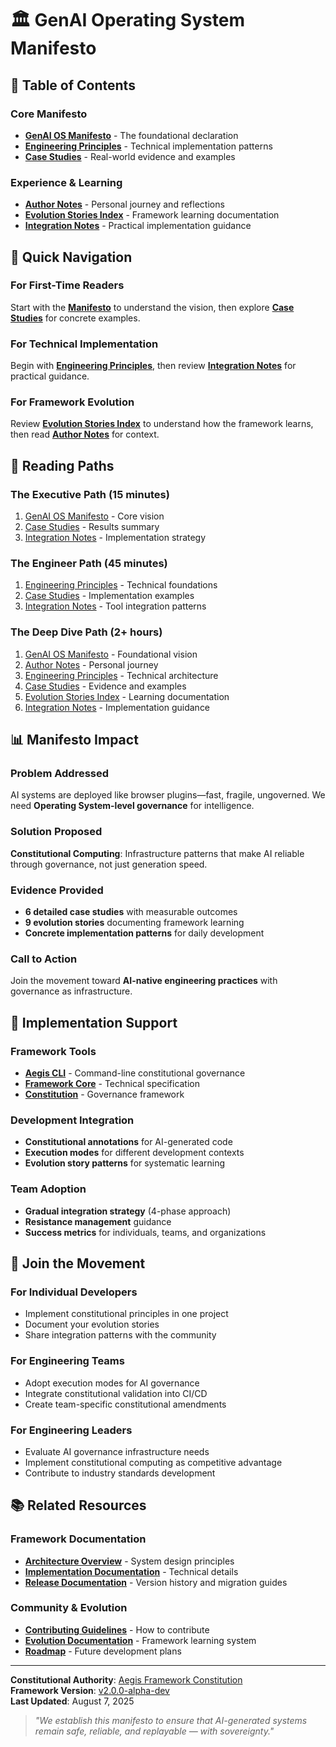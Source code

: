 <!--
@aegisFrameworkVersion: 2.3.0-alpha-dev
@intent: Navigation index for the GenAI Operating System Manifesto documentation
@context: Central hub for manifesto exploration and implementation guidance
@manifestoRef: Primary navigation for manifesto ecosystem
-->

# 🏛️ GenAI Operating System Manifesto

## 📜 Table of Contents

### **Core Manifesto**
- **[GenAI OS Manifesto](./genai-os-manifesto.md)** - The foundational declaration
- **[Engineering Principles](./principles.md)** - Technical implementation patterns
- **[Case Studies](./case-studies.md)** - Real-world evidence and examples

### **Experience & Learning**
- **[Author Notes](./author-notes.md)** - Personal journey and reflections
- **[Evolution Stories Index](./evs-index.md)** - Framework learning documentation
- **[Integration Notes](./integration-notes.md)** - Practical implementation guidance

## 🎯 Quick Navigation

### **For First-Time Readers**
Start with the **[Manifesto](./genai-os-manifesto.md)** to understand the vision, then explore **[Case Studies](./case-studies.md)** for concrete examples.

### **For Technical Implementation**
Begin with **[Engineering Principles](./principles.md)**, then review **[Integration Notes](./integration-notes.md)** for practical guidance.

### **For Framework Evolution**
Review **[Evolution Stories Index](./evs-index.md)** to understand how the framework learns, then read **[Author Notes](./author-notes.md)** for context.

## 🧭 Reading Paths

### **The Executive Path** (15 minutes)
1. [GenAI OS Manifesto](./genai-os-manifesto.md) - Core vision
2. [Case Studies](./case-studies.md#cross-case-analysis) - Results summary
3. [Integration Notes](./integration-notes.md#team-adoption-strategy) - Implementation strategy

### **The Engineer Path** (45 minutes)
1. [Engineering Principles](./principles.md) - Technical foundations
2. [Case Studies](./case-studies.md) - Implementation examples
3. [Integration Notes](./integration-notes.md) - Tool integration patterns

### **The Deep Dive Path** (2+ hours)
1. [GenAI OS Manifesto](./genai-os-manifesto.md) - Foundational vision
2. [Author Notes](./author-notes.md) - Personal journey
3. [Engineering Principles](./principles.md) - Technical architecture
4. [Case Studies](./case-studies.md) - Evidence and examples
5. [Evolution Stories Index](./evs-index.md) - Learning documentation
6. [Integration Notes](./integration-notes.md) - Implementation guidance

## 📊 Manifesto Impact

### **Problem Addressed**
AI systems are deployed like browser plugins—fast, fragile, ungoverned. We need **Operating System-level governance** for intelligence.

### **Solution Proposed**
**Constitutional Computing**: Infrastructure patterns that make AI reliable through governance, not just generation speed.

### **Evidence Provided**
- **6 detailed case studies** with measurable outcomes
- **9 evolution stories** documenting framework learning
- **Concrete implementation patterns** for daily development

### **Call to Action**
Join the movement toward **AI-native engineering practices** with governance as infrastructure.

## 🔧 Implementation Support

### **Framework Tools**
- **[Aegis CLI](../../README.md#installation)** - Command-line constitutional governance
- **[Framework Core](../../framework/framework-core-v2.0.0-alpha-dev.md)** - Technical specification
- **[Constitution](../../CONSTITUTION.md)** - Governance framework

### **Development Integration**
- **Constitutional annotations** for AI-generated code
- **Execution modes** for different development contexts
- **Evolution story patterns** for systematic learning

### **Team Adoption**
- **Gradual integration strategy** (4-phase approach)
- **Resistance management** guidance
- **Success metrics** for individuals, teams, and organizations

## 🌊 Join the Movement

### **For Individual Developers**
- Implement constitutional principles in one project
- Document your evolution stories
- Share integration patterns with the community

### **For Engineering Teams**
- Adopt execution modes for AI governance
- Integrate constitutional validation into CI/CD
- Create team-specific constitutional amendments

### **For Engineering Leaders**
- Evaluate AI governance infrastructure needs
- Implement constitutional computing as competitive advantage
- Contribute to industry standards development

## 📚 Related Resources

### **Framework Documentation**
- **[Architecture Overview](../architecture.md)** - System design principles
- **[Implementation Documentation](../implementation/)** - Technical details
- **[Release Documentation](../releases/)** - Version history and migration guides

### **Community & Evolution**
- **[Contributing Guidelines](../../CONTRIBUTING.md)** - How to contribute
- **[Evolution Documentation](../evolution/)** - Framework learning system
- **[Roadmap](../roadmap/)** - Future development plans

---

**Constitutional Authority**: [Aegis Framework Constitution](../../CONSTITUTION.md)  
**Framework Version**: [v2.0.0-alpha-dev](../../framework/framework-core-v2.0.0-alpha-dev.md)  
**Last Updated**: August 7, 2025

> *"We establish this manifesto to ensure that AI-generated systems remain safe, reliable, and replayable — with sovereignty."*
